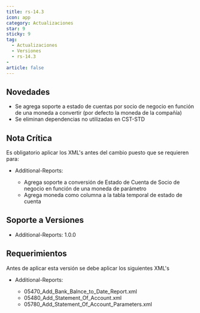 ```yaml
---
title: rs-14.3
icon: app
category: Actualizaciones
star: 9
sticky: 9
tag:
  - Actualizaciones
  - Versiones
  - rs-14.3
- 
article: false
---
```



## Novedades

- Se agrega soporte a estado de cuentas por socio de negocio en función de una moneda a convertir (por defecto la moneda de la compañía)
- Se eliminan dependencias no utilizadas en CST-STD

## Nota Crítica

Es obligatorio aplicar los XML's antes del cambio puesto que se requieren para:

- Additional-Reports:

  - Agrega soporte a conversión de Estado de Cuenta de Socio de negocio en función de una moneda de parámetro
  - Agrega moneda como columna a la tabla temporal de estado de cuenta

## Soporte a Versiones

- Additional-Reports: 1.0.0

## Requerimientos

Antes de aplicar esta versión se debe aplicar los siguientes XML's

- Additional-Reports:

  - 05470_Add_Bank_Balnce_to_Date_Report.xml
  - 05480_Add_Statement_Of_Account.xml
  - 05780_Add_Statement_Of_Account_Parameters.xml
